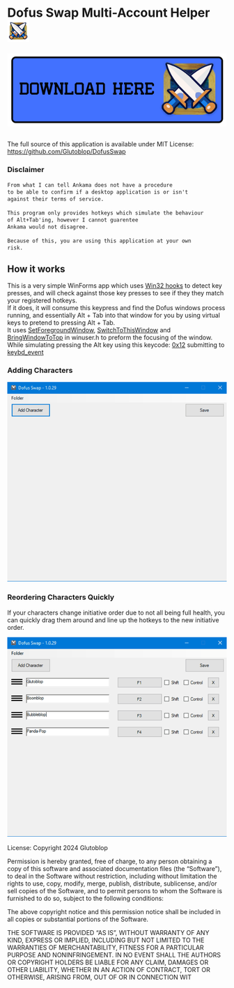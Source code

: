 ﻿# Dofus Swap Multi-Account Helper <img src="https://raw.githubusercontent.com/Glutoblop/DofusSwap/master/Icon/Swords.png" width=50 height=50/>
 
[<img src="https://raw.githubusercontent.com/Glutoblop/DofusSwap/master/Wiki/res/download_here.png" width=600>](https://raw.github.com/Glutoblop/DofusSwap/master/Downloadables/dofusswap_1.0.30.zip)
## 

The full source of this application is available under MIT License: 
https://github.com/Glutoblop/DofusSwap  

### Disclaimer

    From what I can tell Ankama does not have a procedure
    to be able to confirm if a desktop application is or isn't
    against their terms of service.  
    
    This program only provides hotkeys which simulate the behaviour  
    of Alt+Tab'ing, however I cannot guarentee  
    Ankama would not disagree.  
      
    Because of this, you are using this application at your own
    risk.  
   

## How it works
This is a very simple WinForms app which uses [Win32 hooks](https://learn.microsoft.com/en-us/windows/win32/inputdev/wm-keyup) to detect key presses, and will check against those key presses to see if they they match your registered hotkeys.  
If it does, it will consume this keypress and find the Dofus windows process running, and essentially Alt + Tab into that window for you by using virtual keys to pretend to pressing Alt + Tab.  
It uses [SetForegroundWindow](https://learn.microsoft.com/en-us/windows/win32/api/winuser/nf-winuser-setforegroundwindow), [SwitchToThisWindow](https://learn.microsoft.com/en-us/windows/win32/api/winuser/nf-winuser-switchtothiswindow) and [BringWindowToTop](https://learn.microsoft.com/en-us/windows/win32/api/winuser/nf-winuser-bringwindowtotop) in winuser.h to preform the focusing of the window.  
While simulating pressing the Alt key using this keycode: [0x12](https://learn.microsoft.com/en-us/windows/win32/inputdev/virtual-key-codes) submitting to [keybd_event](https://learn.microsoft.com/en-us/windows/win32/api/winuser/nf-winuser-keybd_event)

### Adding Characters
<img src="https://raw.githubusercontent.com/Glutoblop/DofusSwap/master/Wiki/res/add_character.gif" width=700> 


### Reordering Characters Quickly
If your characters change initiative order due to not all being full health, you can quickly drag them around and line up the hotkeys to the new initiative order.  
  
<img src="https://raw.githubusercontent.com/Glutoblop/DofusSwap/master/Wiki/res/drag_characters.gif" width=700> 
  
  
License:
Copyright 2024 Glutoblop

Permission is hereby granted, free of charge, to any person obtaining a copy of this software and associated documentation files (the “Software”), to deal in the Software without restriction, including without limitation the rights to use, copy, modify, merge, publish, distribute, sublicense, and/or sell copies of the Software, and to permit persons to whom the Software is furnished to do so, subject to the following conditions:

The above copyright notice and this permission notice shall be included in all copies or substantial portions of the Software.

THE SOFTWARE IS PROVIDED “AS IS”, WITHOUT WARRANTY OF ANY KIND, EXPRESS OR IMPLIED, INCLUDING BUT NOT LIMITED TO THE WARRANTIES OF MERCHANTABILITY, FITNESS FOR A PARTICULAR PURPOSE AND NONINFRINGEMENT. IN NO EVENT SHALL THE AUTHORS OR COPYRIGHT HOLDERS BE LIABLE FOR ANY CLAIM, DAMAGES OR OTHER LIABILITY, WHETHER IN AN ACTION OF CONTRACT, TORT OR OTHERWISE, ARISING FROM, OUT OF OR IN CONNECTION WIT
